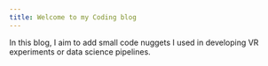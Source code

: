 ```yaml
---
title: Welcome to my Coding blog
---
```

In this blog, I aim to add small code nuggets I used in developing VR experiments or data science pipelines.

